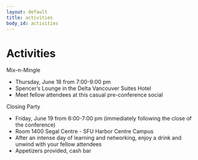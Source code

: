 ```yaml
---
layout: default
title: activities
body_id: activities
---
```


# Activities

<p class="lead">

Mix-n-Mingle
<ul>
<li> Thursday, June 18 from 7:00-9:00 pm
<li> Spencer’s Lounge in the Delta Vancouver Suites Hotel
<li> Meet fellow attendees at this casual pre-conference social
</ul>
</p>
<p class="lead">
Closing Party

<ul>
<li> Friday, June 19 from 6:00-7:00 pm (immediately following the close of the conference)
<li> Room 1400 Segal Centre - SFU Harbor Centre Campus
<li> After an intense day of learning and networking, enjoy a drink and unwind with your fellow attendees
<li> Appetizers provided, cash bar 
</ul>
</p>

